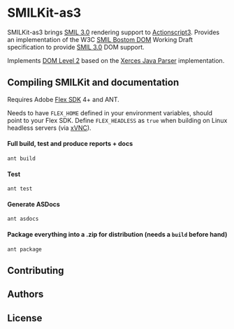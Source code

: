 SMILKit-as3
===========

SMILKit-as3 brings [SMIL 3.0][] rendering support to [Actionscript3][]. Provides an implementation of the W3C [SMIL Bostom DOM][] Working Draft specification to provide [SMIL 3.0][] DOM support.

Implements [DOM Level 2][] based on the [Xerces Java Parser][] implementation.

Compiling SMILKit and documentation
-----------------------------------

Requires Adobe [Flex SDK][] 4+ and ANT.

Needs to have `FLEX_HOME` defined in your environment variables, should point to your Flex SDK. Define `FLEX_HEADLESS` as `true` when building on Linux headless servers (via [xVNC][]).

#### Full build, test and produce reports + docs

	ant build
	
#### Test

	ant test
	
#### Generate ASDocs

	ant asdocs
	
#### Package everything into a .zip for distribution (needs a `build` before hand)

	ant package
	
Contributing
------------

Authors
-------

License
-------

[SMIL 3.0]: http://www.w3.org/TR/SMIL3/ "SMIL 3.0"
[Actionscript3]: http://en.wikipedia.org/wiki/ActionScript "Actionscript3"
[Flex SDK]: http://opensource.adobe.com/wiki/display/flexsdk/Flex+SDK "Flex SDK"
[DOM Level 2]: http://www.w3.org/TR/2000/REC-DOM-Level-2-Core-20001113/ "W3C DOM Level 2"
[SMIL Bostom DOM]: http://www.w3.org/TR/smil-boston-dom/cover.html "SMIL Bostom DOM"
[Xerces Java Parser]: http://xerces.apache.org/xerces-j/apiDocs/index.html "Xerces Java Parser"
[xVNC]: http://xvnc.sourceforge.net/ "xVNC"